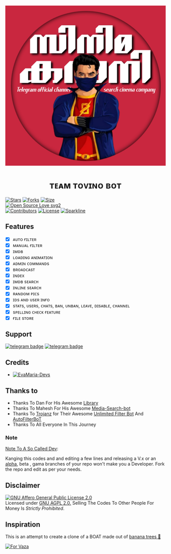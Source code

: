<p align="center">
  <img src="assets/20220519_235201.jpg" alt="Eva Maria Logo">
</p>
<h1 align="center">
  <b>ᴛᴇᴀᴍ ᴛᴏᴠɪɴᴏ ʙᴏᴛ</b>
</h1>


[![Stars](https://img.shields.io/github/stars/EvamariaTG/EvaMaria?style=flat-square&color=yellow)](https://github.com/EvamariaTG/EvaMaria/stargazers)
[![Forks](https://img.shields.io/github/forks/EvamariaTG/EvaMaria?style=flat-square&color=orange)](https://github.com/EvamariaTG/EvaMaria/fork)
[![Size](https://img.shields.io/github/repo-size/EvamariaTG/EvaMaria?style=flat-square&color=green)](https://github.com/EvamariaTG/EvaMaria/)   
[![Open Source Love svg2](https://badges.frapsoft.com/os/v2/open-source.svg?v=103)](https://github.com/EvamariaTG/EvaMaria)   
[![Contributors](https://img.shields.io/github/contributors/EvamariaTG/EvaMaria?style=flat-square&color=green)](https://github.com/EvamariaTG/EvaMaria/graphs/contributors)
[![License](https://img.shields.io/badge/License-AGPL-blue)](https://github.com/EvamariaTG/EvaMaria/blob/main/LICENSE)
[![Sparkline](https://stars.medv.io/EvamariaTG/EvaMaria.svg)](https://stars.medv.io/EvamariaTG/EvaMaria)


## Features

- [x] ᴀᴜᴛᴏ ғɪʟᴛᴇʀ
- [x] ᴍᴀɴᴜᴀʟ ғɪʟᴛᴇʀ
- [x] ɪᴍᴅʙ
- [x] ʟᴏᴀᴅɪɴɢ ᴀɴɪᴍᴀᴛɪᴏɴ
- [x] ᴀᴅᴍɪɴ ᴄᴏᴍᴍᴀɴᴅs
- [x] ʙʀᴏᴀᴅᴄᴀsᴛ
- [x] ɪɴᴅᴇx
- [x] ɪᴍᴅʙ sᴇᴀʀᴄʜ
- [x] ɪɴʟɪɴᴇ sᴇᴀʀᴄʜ
- [x] ʀᴀɴᴅᴏᴍ ᴘɪᴄs
- [x] ɪᴅs ᴀɴᴅ ᴜsᴇʀ ɪɴғᴏ 
- [x] sᴛᴀᴛs, ᴜsᴇʀs, ᴄʜᴀᴛs, ʙᴀɴ, ᴜɴʙᴀɴ, ʟᴇᴀᴠᴇ, ᴅɪsᴀʙʟᴇ, ᴄʜᴀɴɴᴇʟ
- [x] sᴘᴇʟʟɪɴɢ ᴄʜᴇᴄᴋ ғᴇᴀᴛᴜʀᴇ 
- [x] ғɪʟᴇ sᴛᴏʀᴇ

## Support
[![telegram badge](https://img.shields.io/badge/Telegram-Group-30302f?style=flat&logo=telegram)](https://telegram.dog/film_housc)
[![telegram badge](https://img.shields.io/badge/Telegram-Channel-30302f?style=flat&logo=telegram)](https://telegram.dog/TeamEvamaria)

## Credits 
* [![EvaMaria-Devs](https://img.shields.io/static/v1?label=EvaMaria&message=devs&color=critical)](https://telegram.dog/EvaMariaDevs)


## Thanks to 
 - Thanks To Dan For His Awesome [Library](https://github.com/pyrogram/pyrogram)
 - Thanks To Mahesh For His Awesome [Media-Search-bot](https://github.com/Mahesh0253/Media-Search-bot)
 - Thanks To [Trojanz](https://github.com/trojanzhex) for Their Awesome [Unlimited Filter Bot](https://github.com/TroJanzHEX/Unlimited-Filter-Bot) And [AutoFilterBoT](https://github.com/trojanzhex/auto-filter-bot)
 - Thanks To All Everyone In This Journey

### Note

[Note To A So Called Dev](https://telegram.dog/subin_works/203): 

Kanging this codes and and editing a few lines and releasing a V.x  or an [alpha](https://telegram.dog/subin_works/204), beta , gama branches of your repo won't make you a Developer.
Fork the repo and edit as per your needs.

## Disclaimer
[![GNU Affero General Public License 2.0](https://www.gnu.org/graphics/agplv3-155x51.png)](https://www.gnu.org/licenses/agpl-3.0.en.html#header)    
Licensed under [GNU AGPL 2.0.](https://github.com/EvamariaTG/evamaria/blob/master/LICENSE)
Selling The Codes To Other People For Money Is *Strictly Prohibited*.

## Inspiration
This is an attempt to create a clone of a BOAT made out of [banana trees 🌳](https://telegram.dog/GetTGLink/4187)

[![For Vaza](https://telegra.ph/file/e743b0c8a04252774bac2.jpg)](https://telegra.ph/file/98342dc186fd7484cba91.mp4 "Oru Kootam Vazhakalk samarpikkunnu")
